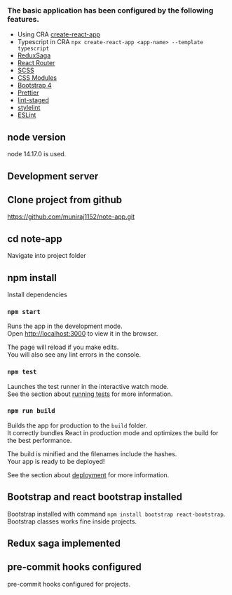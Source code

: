 ### The basic application has been configured by the following features.

- Using CRA  [create-react-app](https://create-react-app.dev/ "Create React App")
- Typescript in CRA `npx create-react-app <app-name> --template typescript`
- [ReduxSaga](https://redux-saga.js.org/ "ReduxSaga")
- [React Router](https://reactrouter.com/web/guides/quick-start "React Router")
- [SCSS](https://create-react-app.dev/docs/adding-a-sass-stylesheet/ "SCSS")
- [CSS Modules](https://create-react-app.dev/docs/adding-a-css-modules-stylesheet/ "CSS Modules")
- [Bootstrap 4](https://getbootstrap.com/docs/4.0/getting-started/introduction/ "Bootstrap 4")
- [Prettier](https://prettier.io/docs/en/configuration.html "prettier")
- [lint-staged](https://github.com/okonet/lint-staged#readme "lint-staged")
- [stylelint](https://stylelint.io/ "stylelint")
- [ESLint](https://eslint.org/)

## node version

node 14.17.0 is used.

## Development server

## Clone project from github

https://github.com/muniraj1152/note-app.git

## cd note-app

Navigate into project folder
## npm install

Install dependencies

### `npm start`

Runs the app in the development mode.\
Open [http://localhost:3000](http://localhost:3000) to view it in the browser.

The page will reload if you make edits.\
You will also see any lint errors in the console.

### `npm test`

Launches the test runner in the interactive watch mode.\
See the section about [running tests](https://facebook.github.io/create-react-app/docs/running-tests) for more information.

### `npm run build`

Builds the app for production to the `build` folder.\
It correctly bundles React in production mode and optimizes the build for the best performance.

The build is minified and the filenames include the hashes.\
Your app is ready to be deployed!

See the section about [deployment](https://facebook.github.io/create-react-app/docs/deployment) for more information.

## Bootstrap and react bootstrap installed
Bootstrap  installed with command `npm install bootstrap react-bootstrap`. Bootstrap classes works fine inside projects. 

## Redux saga implemented

## pre-commit hooks configured
pre-commit hooks configured for projects.
